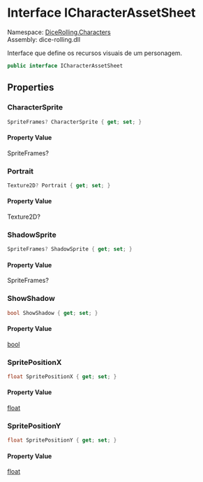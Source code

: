 # <a id="DiceRolling_Characters_ICharacterAssetSheet"></a> Interface ICharacterAssetSheet

Namespace: [DiceRolling.Characters](DiceRolling.Characters.md)  
Assembly: dice\-rolling.dll  

Interface que define os recursos visuais de um personagem.

```csharp
public interface ICharacterAssetSheet
```

## Properties

### <a id="DiceRolling_Characters_ICharacterAssetSheet_CharacterSprite"></a> CharacterSprite

```csharp
SpriteFrames? CharacterSprite { get; set; }
```

#### Property Value

 SpriteFrames?

### <a id="DiceRolling_Characters_ICharacterAssetSheet_Portrait"></a> Portrait

```csharp
Texture2D? Portrait { get; set; }
```

#### Property Value

 Texture2D?

### <a id="DiceRolling_Characters_ICharacterAssetSheet_ShadowSprite"></a> ShadowSprite

```csharp
SpriteFrames? ShadowSprite { get; set; }
```

#### Property Value

 SpriteFrames?

### <a id="DiceRolling_Characters_ICharacterAssetSheet_ShowShadow"></a> ShowShadow

```csharp
bool ShowShadow { get; set; }
```

#### Property Value

 [bool](https://learn.microsoft.com/dotnet/api/system.boolean)

### <a id="DiceRolling_Characters_ICharacterAssetSheet_SpritePositionX"></a> SpritePositionX

```csharp
float SpritePositionX { get; set; }
```

#### Property Value

 [float](https://learn.microsoft.com/dotnet/api/system.single)

### <a id="DiceRolling_Characters_ICharacterAssetSheet_SpritePositionY"></a> SpritePositionY

```csharp
float SpritePositionY { get; set; }
```

#### Property Value

 [float](https://learn.microsoft.com/dotnet/api/system.single)

